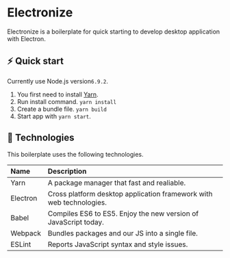 # Electronize
Electronize is a boilerplate for quick starting to develop desktop application with Electron.

## :zap: Quick start
Currently use Node.js version`6.9.2`.

1. You first need to install [Yarn](https://yarnpkg.com/).
2. Run install command. `yarn install`
3. Create a bundle file. `yarn build`
4. Start app with `yarn start`.

## :gift: Technologies
This boilerplate uses the following technologies.

| Name         | Description                                                         |
|:-------------|:--------------------------------------------------------------------|
| Yarn         | A package manager that fast and realiable.                          |
| Electron     | Cross platform desktop application framework with web technologies. |
| Babel        | Compiles ES6 to ES5. Enjoy the new version of JavaScript today.     |
| Webpack      | Bundles packages and our JS into a single file.                     |
| ESLint       | Reports JavaScript syntax and style issues.                         |
